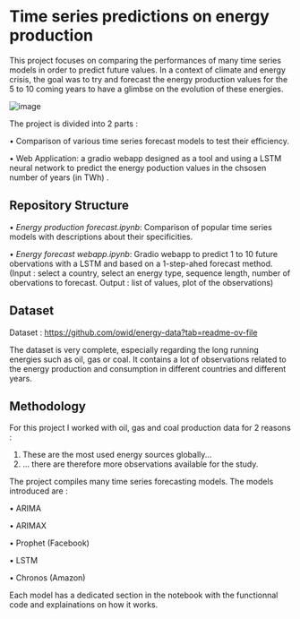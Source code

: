 # Time series predictions on energy production

This project focuses on comparing the performances of many time series models in order to predict future values.
In a context of climate and energy crisis, the goal was to try and forecast the energy production values for the 5 to 10 coming years to have a glimbse on the evolution of these energies.

![image](https://github.com/user-attachments/assets/fa61bfb7-77e7-4400-9fd1-ec19291ee48d)

The project is divided into 2 parts :

• Comparison of various time series forecast models to test their efficiency.

• Web Application: a gradio webapp designed as a tool and using a LSTM neural network to predict the energy poduction values in the chsosen number of years (in TWh) .

## Repository Structure
• *Energy production forecast.ipynb*: Comparison of popular time series models with descriptions about their specificities.

• *Energy forecast webapp.ipynb*: Gradio webapp to predict 1 to 10 future obervations with a LSTM and based on a 1-step-ahed forecast method.
(Input : select a country, select an energy type, sequence length, number of obervations to forecast. Output : list of values, plot of the observations)

## Dataset
Dataset : https://github.com/owid/energy-data?tab=readme-ov-file

The dataset is very complete, especially regarding the long running energies such as oil, gas or coal.
It contains a lot of observations related to the energy production and consumption in different countries and different years.

## Methodology
For this project I worked with oil, gas and coal production data for 2 reasons :
1. These are the most used energy sources globally...
2. ... there are therefore more observations available for the study.

The project compiles many time series forecasting models. The models introduced are :

• ARIMA

• ARIMAX

• Prophet (Facebook)

• LSTM

• Chronos (Amazon)

Each model has a dedicated section in the notebook with the functionnal code and explainations on how it works.
